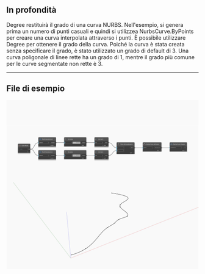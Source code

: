 ## In profondità
Degree restituirà il grado di una curva NURBS. Nell'esempio, si genera prima un numero di punti casuali e quindi si utilizzea NurbsCurve.ByPoints per creare una curva interpolata attraverso i punti. È possibile utilizzare Degree per ottenere il grado della curva. Poiché la curva è stata creata senza specificare il grado, è stato utilizzato un grado di default di 3. Una curva poligonale di linee rette ha un grado di 1, mentre il grado più comune per le curve segmentate non rette è 3.
___
## File di esempio

![Degree](./Autodesk.DesignScript.Geometry.NurbsCurve.Degree_img.jpg)

